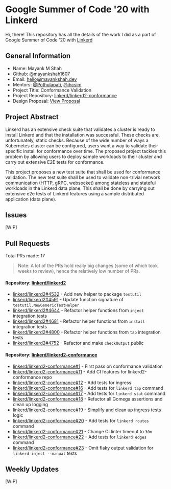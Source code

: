 # Google Summer of Code '20 with Linkerd

Hi, there! This repository has all the details of the work I did as a part of Google Summer of Code '20 with [Linkerd](https://github.com/linkerd)

## General Information

- Name: Mayank M Shah
- Github: [@mayankshah1607](https://github.com/mayankshah1607)
- Email: hello@mayankshah.dev
- Mentors: [@Pothulapati](https://github.com/Pothulapati), [@ihcsim](https://github.com/ihcsim)
- Project Title: Conformance Validation
- Project Repository: [linkerd/linkerd2-conformance](https://github.com/linkerd/linkerd2-conformance)
- Design Proposal: [View Proposal](https://github.com/linkerd/rfc/blob/c75ee3f76692c5eb22457d3d91a29d0a8b1cbea3/design/0003-conformance-validation.md)

## Project Abstract

Linkerd has an extensive check suite that validates a cluster is ready to install Linkerd and that the installation was successful. These checks are, unfortunately, static checks. Because of the wide number of ways a Kubernetes cluster can be configured, users want a way to validate their specific install for conformance over time. The proposed project tackles this problem by allowing users to deploy sample workloads to their cluster and carry out extensive E2E tests for conformance.

This project proposes a new test suite that shall be used for conformance validation. The new test suite shall be used to validate non-trivial network communication (HTTP, gRPC, websocket) among stateless and stateful workloads in the Linkerd data plane. This shall be done by carrying out extensive e2e tests of Linkerd features using a sample distributed application (data plane).

## Issues

[WIP]

## Pull Requests

Total PRs made: 17

> Note: A lot of the PRs hold really big changes (some of which took weeks to review), hence the relatively low number of PRs.

#### Repository: [linkerd/linkerd2](https://github.com/linkerd/linkerd2)

- [linkerd/linkerd2#4532](https://github.com/linkerd/linkerd2/pull/4532) - Add new helper to package `testutil`
- [linkerd/linkerd2#4591](https://github.com/linkerd/linkerd2/pull/4591) - Update function signature of `testutil.NewGenericTestHelper`
- [linkerd/linkerd2#4644](https://github.com/linkerd/linkerd2/pull/4644) - Refactor helper functions from `inject` integration tests
- [linkerd/linkerd2#4681](https://github.com/linkerd/linkerd2/pull/4681) - Refactor helper functions from `install` integration tests
- [linkerd/linkerd2#4800](https://github.com/linkerd/linkerd2/pull/4800) - Refactor helper functions from `tap` integration tests
- [linkerd/linkerd2#4752](https://github.com/linkerd/linkerd2/pull/4752) - Refactor and make `checkOutput` public

#### Repository: [linkerd/linkerd2-conformance](https://github.com/linkerd/linkerd2-conformance)
- [linkerd/linkerd2-conformance#1](https://github.com/linkerd/linkerd2-conformance/pull/1) - First pass on conformance validation
- [linkerd/linkerd2-conformance#11](https://github.com/linkerd/linkerd2-conformance/pull/11) - Add CI features for linkerd2-conformance repo
- [linkerd/linkerd2-conformance#12](https://github.com/linkerd/linkerd2-conformance/pull/12) - Add tests for ingress
- [linkerd/linkerd2-conformance#16](https://github.com/linkerd/linkerd2-conformance/pull/16) - Add tests for `linkerd tap` command
- [linkerd/linkerd2-conformance#17](https://github.com/linkerd/linkerd2-conformance/pull/17) - Add tests for `linkerd stat` command
- [linkerd/linkerd2-conformance#18](https://github.com/linkerd/linkerd2-conformance/pull/18) - Refactor all Gomega assertions and clean up logging
- [linkerd/linkerd2-conformance#19](https://github.com/linkerd/linkerd2-conformance/pull/19) - Simplify and clean up ingress tests logic
- [linkerd/linkerd2-conformance#20](https://github.com/linkerd/linkerd2-conformance/pull/20) - Add tests for `linkerd routes` command
- [linkerd/linkerd2-conformance#21](https://github.com/linkerd/linkerd2-conformance/pull/21) - Change CI linter timeout to `30m`
- [linkerd/linkerd2-conformance#22](https://github.com/linkerd/linkerd2-conformance/pull/22) - Add tests for `linkerd edges` command
- [linkerd/linkerd2-conformance#23](https://github.com/linkerd/linkerd2-conformance/pull/23) - Omit flaky output validation for `linkerd inject --manual` tests

## Weekly Updates

[WIP]